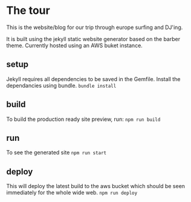 # The tour
This is the website/blog for our trip through europe surfing and DJ'ing. 

It is built using the jekyll static website generator based on the barber theme. Currently hosted using an AWS buket instance.

## setup
Jekyll requires all dependencies to be saved in the Gemfile. Install the dependancies using bundle.
`bundle install`

## build
To build the production ready site preview, run:
`npm run build`

## run
To see the generated site 
`npm run start`

## deploy
This will deploy the latest build to the aws bucket which should be seen immediately for the whole wide web.
`npm run deploy`
